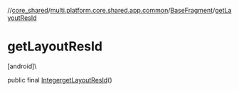 //[core_shared](../../../index.md)/[multi.platform.core.shared.app.common](../index.md)/[BaseFragment](index.md)/[getLayoutResId](get-layout-res-id.md)

# getLayoutResId

[android]\

public final [Integer](https://docs.oracle.com/javase/8/docs/api/java/lang/Integer.html)[getLayoutResId](get-layout-res-id.md)()
